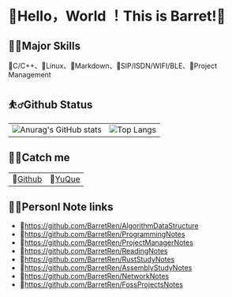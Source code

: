 # 🌟Hello，World ！This is Barret!🌟

## 🤾‍♀️Major Skills
🥕C/C++、🥕Linux、🥕Markdown、🥕SIP/ISDN/WIFI/BLE、🥕Project Management

## ⛹️‍♂️Github Status
|||
|:-|:-|
|![Anurag's GitHub stats](https://github-readme-stats.vercel.app/api?username=barretren&count_private=true&show_icons=true)|![Top Langs](https://github-readme-stats.vercel.app/api/top-langs/?username=barretren&exclude_repo=AndroidDemos)|

## 🏋️‍♂️Catch me
|||
|:-|:-|
|🎪[Github](https://github.com/barretren)|🎪[YuQue](https://www.yuque.com/barret)|

## 🚴‍♀️Personl Note links
* 🎡https://github.com/BarretRen/AlgorithmDataStructure
* 🎡https://github.com/BarretRen/ProgrammingNotes
* 🎡https://github.com/BarretRen/ProjectManagerNotes
* 🎡https://github.com/BarretRen/ReadingNotes
* 🎡https://github.com/BarretRen/RustStudyNotes
* 🎡https://github.com/BarretRen/AssemblyStudyNotes
* 🎡https://github.com/BarretRen/NetworkNotes
* 🎡https://github.com/BarretRen/FossProjectsNotes
